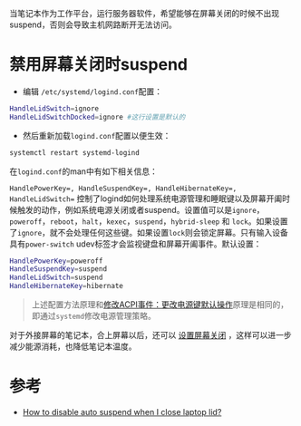 当笔记本作为工作平台，运行服务器软件，希望能够在屏幕关闭的时候不出现suspend，否则会导致主机网路断开无法访问。

# 禁用屏幕关闭时suspend

* 编辑 `/etc/systemd/logind.conf`配置：

```bash
HandleLidSwitch=ignore
HandleLidSwitchDocked=ignore #这行设置是默认的
```

* 然后重新加载`logind.conf`配置以便生效：

```bash
systemctl restart systemd-logind
```

在`logind.conf`的man中有如下相关信息：

`HandlePowerKey=, HandleSuspendKey=, HandleHibernateKey=, HandleLidSwitch=` 控制了logind如何处理系统电源管理和睡眠键以及屏幕开阖时候触发的动作，例如系统电源关闭或者suspend。设置值可以是`ignore`，`poweroff`，`reboot`，`halt`，`kexec`，`suspend`，`hybrid-sleep` 和 `lock`。如果设置了`ignore`，就不会处理任何这些键。如果设置`lock`则会锁定屏幕。只有输入设备具有`power-switch` udev标签才会监视键盘和屏幕开阖事件。默认设置：

```bash
HandlePowerKey=poweroff
HandleSuspendKey=suspend
HandleLidSwitch=suspend
HandleHibernateKey=hibernate
```

> 上述配置方法原理和[修改ACPI事件：更改电源键默认操作](../../../kernel/cpu/acpi_events_change_handlepowerkey_action)原理是相同的，即通过`systemd`修改电源管理策略。

对于外接屏幕的笔记本，合上屏幕以后，还可以 [设置屏幕关闭](disable_screen_on_lid_close) ，这样可以进一步减少能源消耗，也降低笔记本温度。

# 参考

* [How to disable auto suspend when I close laptop lid?](https://unix.stackexchange.com/questions/52643/how-to-disable-auto-suspend-when-i-close-laptop-lid)